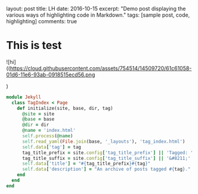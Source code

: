 layout: post
title: LH
date: 2016-10-15
excerpt: "Demo post displaying the various ways of highlighting code in Markdown."
tags: [sample post, code, highlighting]
comments: true

# This is test

![hi]((https://cloud.githubusercontent.com/assets/754514/14509720/61c61058-01d6-11e6-93ab-0918515ecd56.png

)



```ruby
module Jekyll
  class TagIndex < Page
    def initialize(site, base, dir, tag)
      @site = site
      @base = base
      @dir = dir
      @name = 'index.html'
      self.process(@name)
      self.read_yaml(File.join(base, '_layouts'), 'tag_index.html')
      self.data['tag'] = tag
      tag_title_prefix = site.config['tag_title_prefix'] || 'Tagged: '
      tag_title_suffix = site.config['tag_title_suffix'] || '&#8211;'
      self.data['title'] = "#{tag_title_prefix}#{tag}"
      self.data['description'] = "An archive of posts tagged #{tag}."
    end
  end
end
```

